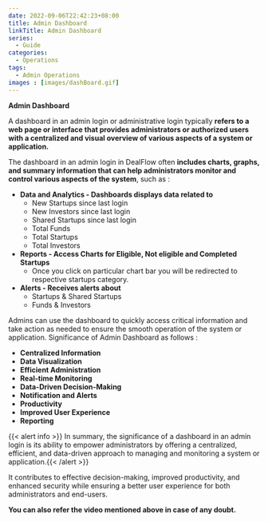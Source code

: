 ```yaml
---
date: 2022-09-06T22:42:23+08:00
title: Admin Dashboard
linkTitle: Admin Dashboard
series:
  - Guide
categories:
  - Operations
tags:
  - Admin Operations
images : [images/dashBoard.gif]
---
```

**Admin Dashboard**

A dashboard in an admin login or administrative login typically **refers to a web page or interface that provides administrators or authorized users with a centralized and visual overview of various aspects of a system or application.** 

The dashboard in an admin login in DealFlow often **includes charts, graphs, and summary information that can help administrators monitor and control various aspects of the system**, such as : 

- **Data and Analytics - Dashboards displays data related to**
  - New Startups since last login
  - New Investors since last login
  - Shared Startups since last login
  - Total Funds
  - Total Startups
  - Total Investors
- **Reports - Access Charts for Eligible, Not eligible and Completed Startups**
  - Once you click on particular chart bar you will be redirected to respective startups category.
- **Alerts - Receives alerts about**
  - Startups & Shared Startups
  - Funds & Investors

Admins can use the dashboard to quickly access critical information and take action as needed to ensure the smooth operation of the system or application. Significance of Admin Dashboard as follows :
- **Centralized Information**
- **Data Visualization**
- **Efficient Administration**
- **Real-time Monitoring**
- **Data-Driven Decision-Making**
- **Notification and Alerts**
- **Productivity**
- **Improved User Experience**
- **Reporting**

{{< alert info >}}
In summary, the significance of a dashboard in an admin login is its ability to empower administrators by offering a centralized, efficient, and data-driven approach to managing and monitoring a system or application.{{< /alert >}}

It contributes to effective decision-making, improved productivity, and enhanced security while ensuring a better user experience for both administrators and end-users.

**You can also refer the video mentioned above in case of any doubt.**
